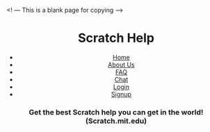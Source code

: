 <! –– This is a blank page for copying ––>

<!DOCTYPE html>
<html>
  <head>
    <body>
    <meta charset="utf-8">
    <meta name="viewport" content="width=device-width">
    <title>Scratch Help</title>
    <link href="style.css" rel="stylesheet" type="text/css" />
  </head>
  <body>
    <script src="https://cdn.jsdelivr.net/npm/darkmode-js@1.5.5/lib/darkmode-js.min.js"></script>
<script>
  new Darkmode().showWidget();
</script>
    <h1><center>Scratch Help</center></h1>
    <nav>
    <ul>
      <center>
      <li><a href="index.html">Home</a></li>
      <li><a href="about.html">About Us</a></li>
      <li><a href="FAQ.html">FAQ</a></li>
      <li><a href="Chat.html">Chat</a></li>
      <li><a href="login.html">Login</a></li>
      <li><a href="signup.html">Signup</a></li>
      </center>
    </ul>
    </nav>
    <h3><center>Get the best Scratch help you can get in the world! (Scratch.mit.edu)</center></h3>
  </body>
</html>